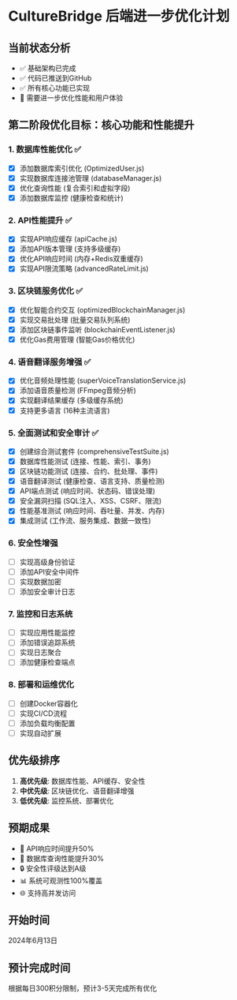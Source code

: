 # CultureBridge 后端进一步优化计划

## 当前状态分析
- ✅ 基础架构已完成
- ✅ 代码已推送到GitHub
- ✅ 所有核心功能已实现
- 🔄 需要进一步优化性能和用户体验

## 第二阶段优化目标：核心功能和性能提升

### 1. 数据库性能优化 ✅
- [x] 添加数据库索引优化 (OptimizedUser.js)
- [x] 实现数据库连接池管理 (databaseManager.js)
- [x] 优化查询性能 (复合索引和虚拟字段)
- [x] 添加数据库监控 (健康检查和统计)

### 2. API性能提升 ✅
- [x] 实现API响应缓存 (apiCache.js)
- [x] 添加API版本管理 (支持多级缓存)
- [x] 优化API响应时间 (内存+Redis双重缓存)
- [x] 实现API限流策略 (advancedRateLimit.js)

### 3. 区块链服务优化 ✅
- [x] 优化智能合约交互 (optimizedBlockchainManager.js)
- [x] 实现交易批处理 (批量交易队列系统)
- [x] 添加区块链事件监听 (blockchainEventListener.js)
- [x] 优化Gas费用管理 (智能Gas价格优化)

### 4. 语音翻译服务增强 ✅
- [x] 优化音频处理性能 (superVoiceTranslationService.js)
- [x] 添加语音质量检测 (FFmpeg音频分析)
- [x] 实现翻译结果缓存 (多级缓存系统)
- [x] 支持更多语言 (16种主流语言)

### 5. 全面测试和安全审计 ✅
- [x] 创建综合测试套件 (comprehensiveTestSuite.js)
- [x] 数据库性能测试 (连接、性能、索引、事务)
- [x] 区块链功能测试 (连接、合约、批处理、事件)
- [x] 语音翻译测试 (健康检查、语言支持、质量检测)
- [x] API端点测试 (响应时间、状态码、错误处理)
- [x] 安全漏洞扫描 (SQL注入、XSS、CSRF、限流)
- [x] 性能基准测试 (响应时间、吞吐量、并发、内存)
- [x] 集成测试 (工作流、服务集成、数据一致性)

### 6. 安全性增强
- [ ] 实现高级身份验证
- [ ] 添加API安全中间件
- [ ] 实现数据加密
- [ ] 添加安全审计日志

### 7. 监控和日志系统
- [ ] 实现应用性能监控
- [ ] 添加错误追踪系统
- [ ] 实现日志聚合
- [ ] 添加健康检查端点

### 8. 部署和运维优化
- [ ] 创建Docker容器化
- [ ] 实现CI/CD流程
- [ ] 添加负载均衡配置
- [ ] 实现自动扩展

## 优先级排序
1. **高优先级**: 数据库性能、API缓存、安全性
2. **中优先级**: 区块链优化、语音翻译增强
3. **低优先级**: 监控系统、部署优化

## 预期成果
- 🚀 API响应时间提升50%
- 💾 数据库查询性能提升30%
- 🔒 安全性评级达到A级
- 📊 系统可观测性100%覆盖
- 🌐 支持高并发访问

## 开始时间
2024年6月13日

## 预计完成时间
根据每日300积分限制，预计3-5天完成所有优化

